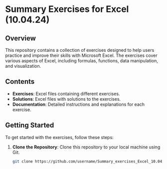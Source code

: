 # Summary Exercises for Excel (10.04.24)

## Overview

This repository contains a collection of exercises designed to help users practice and improve their skills with Microsoft Excel. The exercises cover various aspects of Excel, including formulas, functions, data manipulation, and visualization.

## Contents

- **Exercises**: Excel files containing different exercises.
- **Solutions**: Excel files with solutions to the exercises.
- **Documentation**: Detailed instructions and explanations for each exercise.

## Getting Started

To get started with the exercises, follow these steps:

1. **Clone the Repository**: Clone this repository to your local machine using Git.
   ```sh
   git clone https://github.com/username/Summary_exercises_Excel_10.04.24.git

